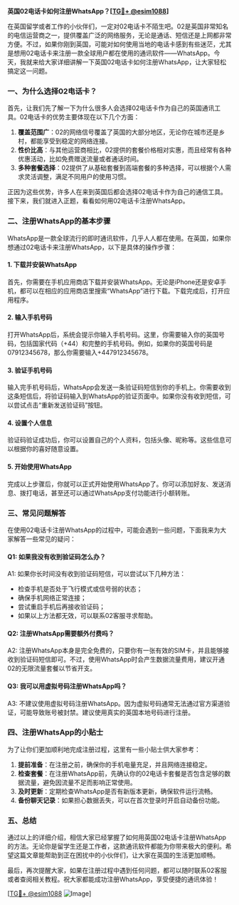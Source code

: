 **英国02电话卡如何注册WhatsApp？[[TG💪+ @esim1088](https://t.me/s/esim1088)]**

在英国留学或者工作的小伙伴们，一定对02电话卡不陌生吧。02是英国非常知名的电信运营商之一，提供覆盖广泛的网络服务，无论是通话、短信还是上网都非常方便。不过，如果你刚到英国，可能对如何使用当地的电话卡感到有些迷茫，尤其是想用02电话卡来注册一款全球用户都在使用的通讯软件——WhatsApp。今天，我就来给大家详细讲解一下英国02电话卡如何注册WhatsApp，让大家轻松搞定这一问题。

### 一、为什么选择02电话卡？

首先，让我们先了解一下为什么很多人会选择02电话卡作为自己的英国通讯工具。02电话卡的优势主要体现在以下几个方面：

1. **覆盖范围广**：02的网络信号覆盖了英国的大部分地区，无论你在城市还是乡村，都能享受到稳定的网络连接。
2. **性价比高**：与其他运营商相比，02提供的套餐价格相对实惠，而且经常有各种优惠活动，比如免费赠送流量或者通话时间。
3. **多种套餐选择**：02提供了从基础套餐到高端套餐的多种选择，可以根据个人需求灵活调整，满足不同用户的使用习惯。

正因为这些优势，许多人在来到英国后都会选择02电话卡作为自己的通信工具。接下来，我们就进入正题，看看如何用02电话卡注册WhatsApp。

### 二、注册WhatsApp的基本步骤

WhatsApp是一款全球流行的即时通讯软件，几乎人人都在使用。在英国，如果你想通过02电话卡来注册WhatsApp，以下是具体的操作步骤：

#### 1. 下载并安装WhatsApp

首先，你需要在手机应用商店下载并安装WhatsApp。无论是iPhone还是安卓手机，都可以在相应的应用商店里搜索“WhatsApp”进行下载。下载完成后，打开应用程序。

#### 2. 输入手机号码

打开WhatsApp后，系统会提示你输入手机号码。这里，你需要输入你的英国号码，包括国家代码（+44）和完整的手机号码。例如，如果你的英国号码是07912345678，那么你需要输入+447912345678。

#### 3. 验证手机号码

输入完手机号码后，WhatsApp会发送一条验证码短信到你的手机上。你需要收到这条短信后，将验证码输入到WhatsApp的验证页面中。如果你没有收到短信，可以尝试点击“重新发送验证码”按钮。

#### 4. 设置个人信息

验证码验证成功后，你可以设置自己的个人资料，包括头像、昵称等。这些信息可以根据你的喜好随意设置。

#### 5. 开始使用WhatsApp

完成以上步骤后，你就可以正式开始使用WhatsApp了。你可以添加好友、发送消息、拨打电话，甚至还可以通过WhatsApp支付功能进行小额转账。

### 三、常见问题解答

在使用02电话卡注册WhatsApp的过程中，可能会遇到一些问题，下面我来为大家解答一些常见的疑问：

#### Q1: 如果我没有收到验证码怎么办？

A1: 如果你长时间没有收到验证码短信，可以尝试以下几种方法：
- 检查手机是否处于飞行模式或信号弱的状态；
- 确保手机网络正常连接；
- 尝试重启手机后再接收验证码；
- 如果以上方法都无效，可以联系02客服寻求帮助。

#### Q2: 注册WhatsApp需要额外付费吗？

A2: 注册WhatsApp本身是完全免费的，只要你有一张有效的SIM卡，并且能够接收到验证码短信即可。不过，使用WhatsApp时会产生数据流量费用，建议开通02的无限流量套餐以节省开支。

#### Q3: 我可以用虚拟号码注册WhatsApp吗？

A3: 不建议使用虚拟号码注册WhatsApp。因为虚拟号码通常无法通过官方渠道验证，可能导致账号被封禁。建议使用真实的英国本地号码进行注册。

### 四、注册WhatsApp的小贴士

为了让你们更加顺利地完成注册过程，这里有一些小贴士供大家参考：

1. **提前准备**：在注册之前，确保你的手机电量充足，并且网络连接稳定。
2. **检查套餐**：在注册WhatsApp前，先确认你的02电话卡套餐是否包含足够的数据流量，避免因流量不足而影响正常使用。
3. **及时更新**：定期检查WhatsApp是否有新版本更新，确保软件运行流畅。
4. **备份聊天记录**：如果担心数据丢失，可以在首次登录时开启自动备份功能。

### 五、总结

通过以上的详细介绍，相信大家已经掌握了如何用英国02电话卡注册WhatsApp的方法。无论你是留学生还是工作者，这款通讯软件都能为你带来极大的便利。希望这篇文章能帮助到正在困扰中的小伙伴们，让大家在英国的生活更加顺畅。

最后，再次提醒大家，如果在注册过程中遇到任何问题，都可以随时联系02客服或者查阅相关教程。祝大家都能成功注册WhatsApp，享受便捷的通讯体验！

[[TG💪+ @esim1088](https://t.me/s/esim1088) ![Image](https://i.postimg.cc/4NQfJmqS/Snipaste-2025-05-13-00-14-12.png)]